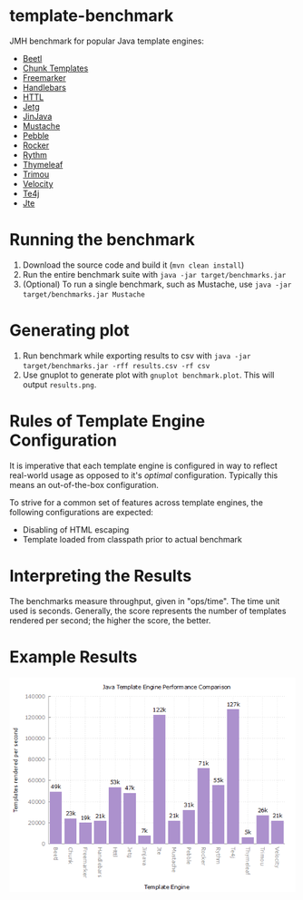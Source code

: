 template-benchmark
================

JMH benchmark for popular Java template engines:

* [Beetl](http://ibeetl.com/guide/beetl.html)
* [Chunk Templates](http://www.x5software.com/chunk/examples/ChunkExample)
* [Freemarker](http://freemarker.org/)
* [Handlebars](https://github.com/jknack/handlebars.java)
* [HTTL](http://httl.github.io/en/)
* [Jetg](https://github.com/fbsgen/jetg/)
* [JinJava](https://github.com/HubSpot/jinjava)
* [Mustache](https://github.com/spullara/mustache.java)
* [Pebble](http://www.mitchellbosecke.com/pebble)
* [Rocker](https://github.com/fizzed/rocker)
* [Rythm](http://rythmengine.org/)
* [Thymeleaf](http://www.thymeleaf.org/)
* [Trimou](http://trimou.org/)
* [Velocity](http://velocity.apache.org/)
* [Te4j](https://github.com/lero4ka16/te4j)
* [Jte](https://github.com/casid/jte)

Running the benchmark
======================

1. Download the source code and build it (`mvn clean install`)
2. Run the entire benchmark suite with `java -jar target/benchmarks.jar`
3. (Optional) To run a single benchmark, such as Mustache, use `java -jar target/benchmarks.jar Mustache`

Generating plot
===============
1. Run benchmark while exporting results to csv with `java -jar target/benchmarks.jar -rff results.csv -rf csv`
2. Use gnuplot to generate plot with `gnuplot benchmark.plot`. This will output `results.png`.

Rules of Template Engine Configuration
======================================
It is imperative that each template engine is configured in way to reflect real-world usage as opposed to it's *optimal* configuration. Typically this means an out-of-the-box configuration.

To strive for a common set of features across template engines, the following configurations are expected:
* Disabling of HTML escaping
* Template loaded from classpath prior to actual benchmark

Interpreting the Results
========================
The benchmarks measure throughput, given in "ops/time". The time unit used is seconds.
Generally, the score represents the number of templates rendered per second; the higher the score, the better.

Example Results
===============

![Template Comparison](results.png)
